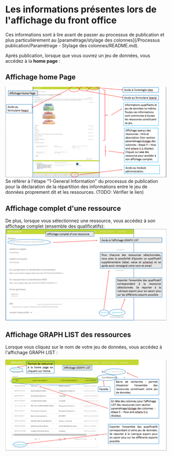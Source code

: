 # Les informations présentes lors de l'affichage du front office

Ces informations sont à lire avant de passer au processus de publication et plus particulièrement au [paramétrage/stylage des colonnes](/Processus publication/Paramétrage - Stylage des colonnes/README.md).

Après publication, lorsque que vous ouvrez un jeu de données, vous accédez à la **home page** :

## Affichage home Page

![Explication de la page d'accueil](/assets/frontofficeaffichagehomepage.png)
Se référer à l'étape "1-General Information"  du processus de publication pour la déclaration de la répartition des informations entre le jeu de données proprement dit et les ressources. (TODO: Vérifier le lien)

## Affichage complet d'une ressource

De plus, lorsque vous sélectionnez une ressource, vous accédez à son affichage complet \(ensemble des qualificatifs\):
![Affichage détaillé d'une ressource](/assets/frontofficeaffichagecomplet.png)

## Affichage GRAPH LIST des ressources

Lorsque vous cliquez sur le nom de votre jeu de données, vous accédez à l'affichage GRAPH LIST :

![Liste des ressources](/assets/frontofficeaffichagegraphlist.png)
